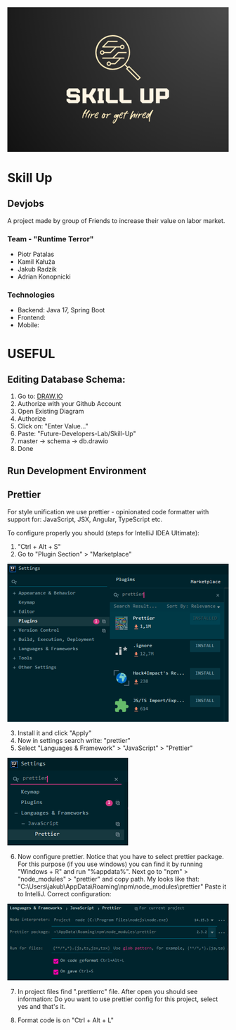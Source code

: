 <img src="https://github.com/Future-Developers-Lab/Skill-Up/blob/master/logo.png"/>

# Skill Up

## Devjobs

A project made by group of Friends to increase their value on labor market.

### Team - "Runtime Terror"

- Piotr Patalas
- Kamil Kałuża
- Jakub Radzik
- Adrian Konopnicki

### Technologies

- Backend: Java 17, Spring Boot
- Frontend:
- Mobile:

# USEFUL

## Editing Database Schema:

1. Go to: <a href="https://app.diagrams.net/">DRAW.IO</a>
2. Authorize with your Github Account
3. Open Existing Diagram
4. Authorize
5. Click on: "Enter Value..."
6. Paste: "Future-Developers-Lab/Skill-Up"
7. master -> schema -> db.drawio
8. Done

## Run Development Environment

## Prettier

For style unification we use prettier - opinionated code formatter with support for:
JavaScript, JSX, Angular, TypeScript etc.

To configure properly you should (steps for IntelliJ IDEA Ultimate):

1. "Ctrl + Alt + S"
2. Go to "Plugin Section" > "Marketplace"

![img.png](img.png)
   
3. Install it and click "Apply"
4. Now in settings search write: "prettier"
5. Select "Languages & Framework" > "JavaScript" > "Prettier"

![img_1.png](img_1.png)
   
6. Now configure prettier. Notice that you have to select prettier package.
For this purpose (if you use windows) you can find it by running "Windows + R"
and run "%appdata%". Next go to "npm" > "node_modules" > "prettier" and copy path.
My looks like that: "C:\Users\jakub\AppData\Roaming\npm\node_modules\prettier"
Paste it to IntelliJ. Correct configuration:
   
![img_2.png](img_2.png)

7. In project files find ".prettierrc" file. After open you should see information:
Do you want to use prettier config for this project, select yes and that's it.

8. Format code is on "Ctrl + Alt + L" 